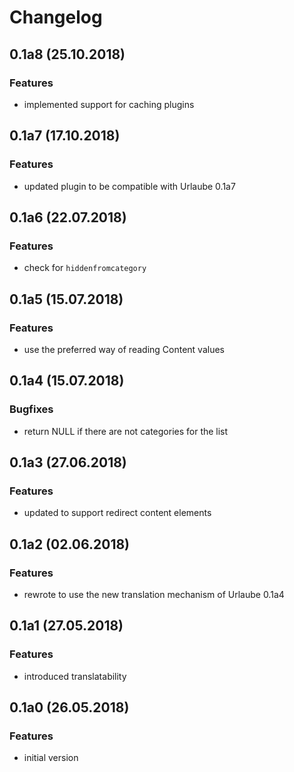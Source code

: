 # Changelog

## 0.1a8 (25.10.2018)
### Features
* implemented support for caching plugins

## 0.1a7 (17.10.2018)
### Features
* updated plugin to be compatible with Urlaube 0.1a7

## 0.1a6 (22.07.2018)
### Features
* check for `hiddenfromcategory`

## 0.1a5 (15.07.2018)
### Features
* use the preferred way of reading Content values

## 0.1a4 (15.07.2018)
### Bugfixes
* return NULL if there are not categories for the list

## 0.1a3 (27.06.2018)
### Features
* updated to support redirect content elements

## 0.1a2 (02.06.2018)
### Features
* rewrote to use the new translation mechanism of Urlaube 0.1a4

## 0.1a1 (27.05.2018)
### Features
* introduced translatability

## 0.1a0 (26.05.2018)
### Features
* initial version
